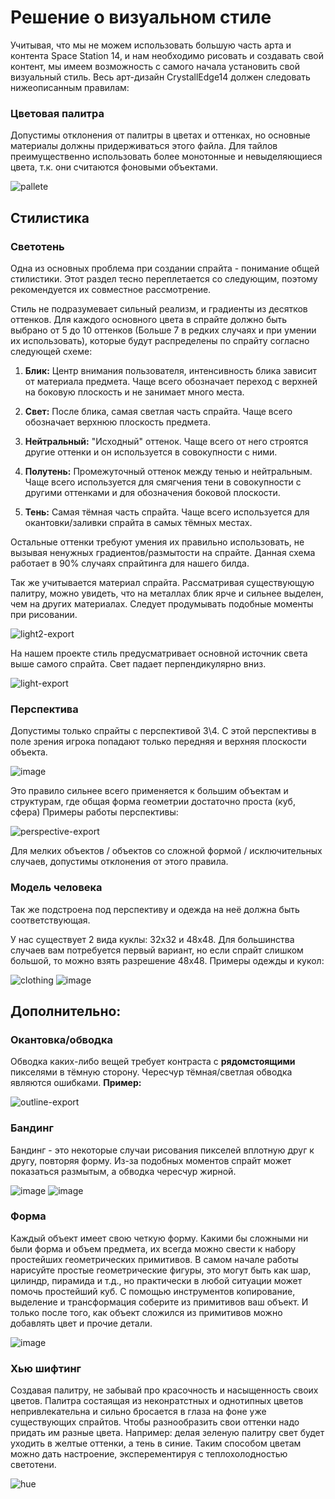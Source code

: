 
# Решение о визуальном стиле

Учитывая, что мы не можем использовать большую часть арта и контента Space Station 14, и нам необходимо рисовать и создавать свой контент, мы имеем возможность с самого начала установить свой визуальный стиль. Весь арт-дизайн CrystallEdge14 должен следовать нижеописанным правилам:

### Цветовая палитра
Допустимы отклонения от палитры в цветах и оттенках, но основные материалы должны придерживаться этого файла.
Для тайлов преимущественно использовать более монотонные и невыделяющиеся цвета, т.к. они считаются фоновыми объектами.

![pallete](https://github.com/user-attachments/assets/e96d01f8-b90d-4688-8eaa-1102b472c3ab)

## Стилистика
### Светотень
Одна из основных проблема при создании спрайта - понимание общей стилистики. Этот раздел тесно переплетается со следующим, поэтому рекомендуется их совместное рассмотрение.

Стиль не подразумевает сильный реализм, и градиенты из десятков оттенков. Для каждого основного цвета в спрайте должно быть выбрано от 5 до 10 оттенков (Больше 7 в редких случаях и при умении их использовать), которые будут распределены по спрайту согласно следующей схеме:

1. **Блик:** Центр внимания пользователя, интенсивность блика зависит от материала предмета. Чаще всего обозначает переход с верхней на боковую плоскость и не занимает много места.

2. **Свет:** После блика, самая светлая часть спрайта. Чаще всего обозначает верхнюю плоскость предмета.

3. **Нейтральный:** "Исходный" оттенок. Чаще всего от него строятся другие оттенки и он используется в совокупности с ними.

4. **Полутень:** Промежуточный оттенок между тенью и нейтральным. Чаще всего используется для смягчения тени в совокупности с другими оттенками и для обозначения боковой плоскости.

5. **Тень:** Самая тёмная часть спрайта. Чаще всего используется для окантовки/заливки спрайта в самых тёмных местах.

Остальные оттенки требуют умения их правильно использовать, не вызывая ненужных градиентов/размытости на спрайте. Данная схема работает в 90% случаях спрайтинга для нашего билда.

Так же учитывается материал спрайта. Рассматривая существующую палитру, можно увидеть, что на металлах блик ярче и сильнее выделен, чем на других материалах. Следует продумывать подобные моменты при рисовании.

![light2-export](https://github.com/user-attachments/assets/36ae3e04-ac65-4345-9064-1ed910ee806d)


На нашем проекте стиль предусматривает основной источник света выше самого спрайта. Свет падает перпендикулярно вниз.

![light-export](https://github.com/user-attachments/assets/dd1b0ca8-ca98-420c-82cd-3f5afe571992)

### Перспектива

Допустимы только спрайты с перспективой 3\4. С этой перспективы в поле зрения игрока попадают только передняя и верхняя плоскости объекта.

![image](https://github.com/crystallpunk-14/crystallpunk-docs/assets/132602258/b646fd3a-96c8-4909-b7a6-c840387e725f)

Это правило сильнее всего применяется к большим объектам и структурам, где общая форма геометрии достаточно проста (куб, сфера)
Примеры работы перспективы:

![perspective-export](https://github.com/user-attachments/assets/e4f9787f-eb34-4704-9f4a-5c0078a0e041)


Для мелких объектов / объектов со сложной формой / исключительных случаев, допустимы отклонения от этого правила.


### Модель человека
Так же подстроена под перспективу и одежда на неё должна быть соответствующая.

У нас существует 2 вида куклы: 32х32 и 48х48. Для большинства случаев вам потребуется первый вариант, но если спрайт слишком большой, то можно взять разрешение 48х48.
Примеры одежды и кукол:

![clothing](https://github.com/user-attachments/assets/0cc26c17-c7dd-4cea-b443-ed39c0143601)
![image](https://github.com/Agoichi/crystallpunk-docs-AGOICHI/assets/92464780/d05cae30-f4f6-46f8-b25e-c080375815be)

## Дополнительно:
### Окантовка/обводка
Обводка каких-либо вещей требует контраста с __рядомстоящими__ пикселями в тёмную сторону.
Чересчур тёмная/светлая обводка являются ошибками.
**Пример:**

![outline-export](https://github.com/user-attachments/assets/40c535ec-572d-4d10-bfbc-9e92dc802ffb)


### Бандинг
Бандинг - это некоторые случаи рисования пикселей вплотную друг к другу, повторяя форму. Из-за подобных моментов спрайт может показаться размытым, а обводка чересчур жирной.

![image](https://github.com/user-attachments/assets/63686eb1-1c00-4994-9f5f-3e1770a7a29e)
![image](https://github.com/user-attachments/assets/8fca8041-6cdb-4d2d-a9f6-7bb93e9d0c5d)


### Форма 
Каждый объект имеет свою четкую форму. Какими бы сложными ни были форма и объем предмета, их всегда можно свести к набору простейших геометрических примитивов. 
В самом начале работы нарисуйте простые геометрические фигуры, это могут быть как шар, цилиндр, пирамида и т.д., но практически в любой ситуации может помочь простейший куб. С помощью инструментов копирование, выделение и трансформация соберите из примитивов ваш объект. И только после того, как объект сложился из примитивов можно добавлять цвет и прочие детали.

![image](https://github.com/user-attachments/assets/5ec0b74e-3b58-46fb-8990-395faf75d3d0)


### Хью шифтинг
Создавая палитру, не забывай про красочность и насыщенность своих цветов. Палитра состаящая из неконратстных и однотипных цветов непривлекательна и сильно бросается в глаза на фоне уже существующих спрайтов. Чтобы разнообразить свои оттенки надо придать им разные цвета. Например: делая зеленую палитру свет будет уходить в желтые оттенки, а тень в синие. Таким способом цветам можно дать настроение, эксперементируя с теплохолодностью светотени. 

![hue](https://github.com/user-attachments/assets/e0314cf9-c8fb-47aa-8f3a-dbbc3ac0c296)
